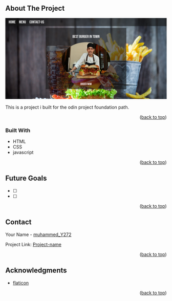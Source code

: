 <!-- ABOUT THE PROJECT -->

## About The Project

![Screenshot](screenshot.png)

This is a project i built for the odin project foundation path.

<p align="right">(<a href="#top">back to top</a>)</p>

### Built With

- HTML
- CSS
- javascript

<p align="right">(<a href="#top">back to top</a>)</p>

<!-- Future Goals -->

## Future Goals

- [ ]
- [ ]

<p align="right">(<a href="#top">back to top</a>)</p>

<!-- CONTACT -->

## Contact

Your Name - [muhammed_Y272](https://twitter.com/muhammed_Y272)

Project Link: [Project-name](google.com)

<p align="right">(<a href="#top">back to top</a>)</p>

<!-- ACKNOWLEDGMENTS -->

## Acknowledgments

- [flaticon](https://www.flaticon.com/)

<p align="right">(<a href="#top">back to top</a>)</p>
